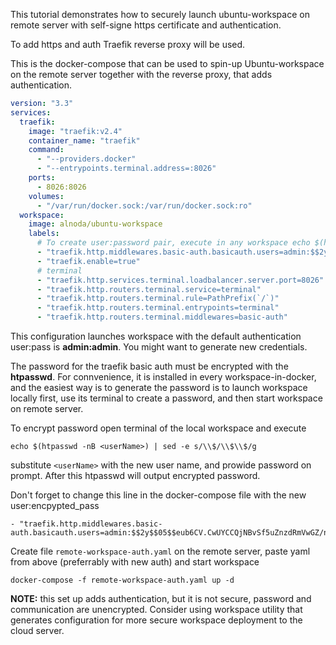 This tutorial demonstrates how to securely launch ubuntu-workspace on remote server with self-signe https 
certificate and authentication.  

To add https and auth Traefik reverse proxy will be used.  

This is the docker-compose that can be used to spin-up Ubuntu-workspace on the remote server together with the 
reverse proxy, that adds authentication.  

```yaml
version: "3.3"
services:
  traefik:
    image: "traefik:v2.4"
    container_name: "traefik"
    command:
      - "--providers.docker"
      - "--entrypoints.terminal.address=:8026"
    ports:
      - 8026:8026
    volumes:
      - "/var/run/docker.sock:/var/run/docker.sock:ro"
  workspace:
    image: alnoda/ubuntu-workspace
    labels:
      # To create user:password pair, execute in any workspace echo $(htpasswd -nB <userName>) | sed -e s/\\$/\\$\\$/g
      - "traefik.http.middlewares.basic-auth.basicauth.users=admin:$$2y$$05$$eub6CV.CwUYCCQjNBvSf5uZnzdRmVwGZ/ncxecb9O7WxCR8aLuM3K"
      - "traefik.enable=true"
      # terminal
      - "traefik.http.services.terminal.loadbalancer.server.port=8026"
      - "traefik.http.routers.terminal.service=terminal"
      - "traefik.http.routers.terminal.rule=PathPrefix(`/`)"
      - "traefik.http.routers.terminal.entrypoints=terminal"
      - "traefik.http.routers.terminal.middlewares=basic-auth"
```

This configuration launches workspace with the default authentication user:pass is **admin:admin**. 
You might want to generate new credentials.  

The password for the traefik basic auth must be encrypted with the **htpasswd**. For connvenience, 
it is installed in every workspace-in-docker, and the easiest way is to generate the password 
is to launch workspace locally first, use its terminal to create a password, and then start 
workspace on remote server.  

To encrypt password open terminal of the local workspace and execute 

```
echo $(htpasswd -nB <userName>) | sed -e s/\\$/\\$\\$/g
```  

substitute `<userName>` with the new user name, and prowide password on prompt. After this htpasswd will output encrypted password.

Don't forget to change this line in the docker-compose file with the new user:encpypted_pass

```
- "traefik.http.middlewares.basic-auth.basicauth.users=admin:$$2y$$05$$eub6CV.CwUYCCQjNBvSf5uZnzdRmVwGZ/ncxecb9O7WxCR8aLuM3K"
```

Create file ```remote-workspace-auth.yaml``` on the remote server, paste yaml from above (preferrably with new auth) 
and start workspace 

```
docker-compose -f remote-workspace-auth.yaml up -d 
```

**NOTE:** this set up adds authentication, but it is not secure, password and communication are unencrypted. Consider using 
workspace utility that generates configuration for more secure workspace deployment to the cloud server.